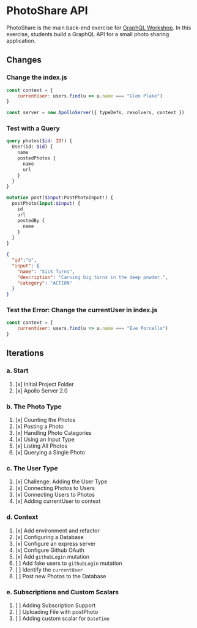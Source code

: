 PhotoShare API
===============
PhotoShare is the main back-end exercise for [GraphQL Workshop](https://www.graphqlworkshop.com). In this exercise, students build a GraphQL API for a small photo sharing application.

Changes
---------------

### Change the index.js

```javascript
const context = {
    currentUser: users.find(u => u.name === "Glen Plake")
}

const server = new ApolloServer({ typeDefs, resolvers, context })
```

### Test with a Query

```graphql
query photos($id: ID!) {
  User(id: $id) {
    name
    postedPhotos {
      name
      url
    }
  }
}

mutation post($input:PostPhotoInput!) {
  postPhoto(input:$input) {
    id
    url
    postedBy {
      name
    }
  }
}
```

```json
{
  "id":"b",
  "input": {
    "name": "Sick Turns",
  	"description": "Carving big turns in the deep powder.",
  	"category": "ACTION"
  }
}
```

### Test the Error: Change the currentUser in index.js

```javascript
const context = {
    currentUser: users.find(u => u.name === "Eve Porcello")
}
```

Iterations
---------------

### a. Start

1. [x] Initial Project Folder
2. [x] Apollo Server 2.0

### b. The Photo Type

1. [x] Counting the Photos 
2. [x] Posting a Photo 
3. [x] Handling Photo Categories 
4. [x] Using an Input Type 
5. [x] Listing All Photos 
6. [x] Querying a Single Photo 

### c. The User Type

1. [x] Challenge: Adding the User Type
2. [x] Connecting Photos to Users
3. [x] Connecting Users to Photos
4. [x] Adding currentUser to context

### d. Context

1. [x] Add environment and refactor
2. [x] Configuring a Database
3. [x] Configure an express server
4. [x] Configure Github OAuth
5. [x] Add `githubLogin` mutation
6. [ ] Add fake users to `githubLogin` mutation
7. [ ] Identify the `currentUser`
8. [ ] Post new Photos to the Database

### e. Subscriptions and Custom Scalars

1. [ ] Adding Subscription Support 
2. [ ] Uploading File with postPhoto 
3. [ ] Adding custom scalar for `DateTime`
